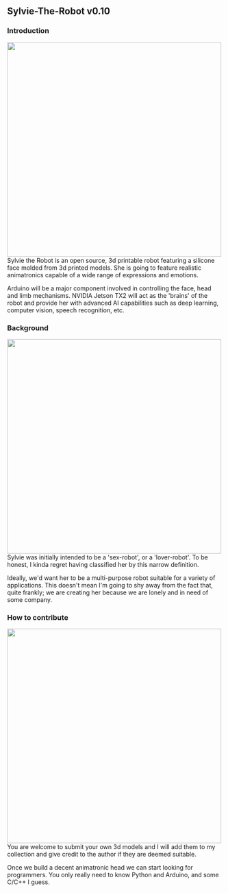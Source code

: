 ## Sylvie-The-Robot v0.10

### Introduction

<a href="url"><img src="https://github.com/misses-robot/Sylvie-The-Robot/blob/master/Screenshot%20from%202018-12-26%2014-32-04.png" align="left" width="500" ></a>

Sylvie the Robot is an open source, 3d printable robot featuring a silicone face molded from 3d printed models. 
She is going to feature realistic animatronics capable of a wide range of expressions and emotions. 

Arduino will be a major component involved in controlling the face, head and limb mechanisms. 
NVIDIA Jetson TX2 will act as the 'brains' of the robot and provide her with advanced AI capabilities such as 
deep learning, computer vision, speech recognition, etc.

### Background

<a href="url"><img src="https://github.com/misses-robot/Sylvie-The-Robot/blob/master/Screenshot%20from%202018-12-26%2014-31-16.png" align="left" width="500" ></a>

Sylvie was initially intended to be a 'sex-robot', or a 'lover-robot'. To be honest, I kinda regret having classified her 
by this narrow definition.

Ideally, we'd want her to be a multi-purpose robot suitable for a variety of applications. This doesn't mean I'm
going to shy away from the fact that, quite frankly; we are creating her because we are lonely and in need of some company.

### How to contribute


<a href="url"><img src="https://github.com/misses-robot/Sylvie-The-Robot/blob/master/Screenshot%20from%202018-12-26%2014-23-11.png" align="left" width="500" ></a>

You are welcome to submit your own 3d models and I will add them to my collection and give credit to the author if they are
deemed suitable.

Once we build a decent animatronic head we can start looking for programmers. You only really need to know Python and Arduino,
and some C/C++ I guess.
